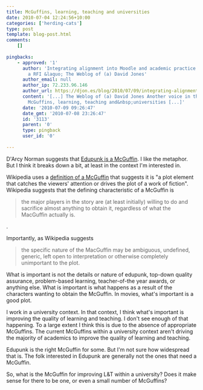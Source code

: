 ```yaml
---
title: McGuffins, learning, teaching and universities
date: 2010-07-04 12:24:56+10:00
categories: ['herding-cats']
type: post
template: blog-post.html
comments:
    []
    
pingbacks:
    - approved: '1'
      author: 'Integrating alignment into Moodle and academic practice: A proposal and
        a RFI &laquo; The Weblog of (a) David Jones'
      author_email: null
      author_ip: 72.233.96.146
      author_url: https://djon.es/blog/2010/07/09/integrating-alignment-into-moodle-and-academic-practice-a-proposal-and-a-rfi/
      content: '[...] The Weblog of (a) David Jones Another voice in the blogosphere    &laquo;
        McGuffins, learning, teaching and&nbsp;universities [...]'
      date: '2010-07-09 09:26:47'
      date_gmt: '2010-07-08 23:26:47'
      id: '3113'
      parent: '0'
      type: pingback
      user_id: '0'
    
---
```

D'Arcy Norman suggests that [Edupunk is a McGuffin](http://www.darcynorman.net/2010/07/02/edupunk-is-a-mcguffin/). I like the metaphor. But I think it breaks down a bit, at least in the context I'm interested in.

Wikipedia uses a [definition of a McGuffin](http://en.wikipedia.org/wiki/MacGuffin) that suggests it is "a plot element that catches the viewers' attention or drives the plot of a work of fiction". Wikipedia suggests that the defining characteristic of a McGuffin is

> the major players in the story are (at least initially) willing to do and sacrifice almost anything to obtain it, regardless of what the MacGuffin actually is.

.

Importantly, as Wikipedia suggests

> the specific nature of the MacGuffin may be ambiguous, undefined, generic, left open to interpretation or otherwise completely unimportant to the plot.

What is important is not the details or nature of edupunk, top-down quality assurance, problem-based learning, teacher-of-the year awards, or anything else. What is important is what happens as a result of the characters wanting to obtain the McGuffin. In movies, what's important is a good plot.

I work in a university context. In that context, I think what's important is improving the quality of learning and teaching. I don't see enough of that happening. To a large extent I think this is due to the absence of appropriate McGuffins. The current McGuffins within a university context aren't driving the majority of academics to improve the quality of learning and teaching.

Edupunk is the right McGuffin for some. But I'm not sure how widespread that is. The folk interested in Edupunk are generally not the ones that need a McGuffin.

So, what is the McGuffin for improving L&T within a university? Does it make sense for there to be one, or even a small number of McGuffins?